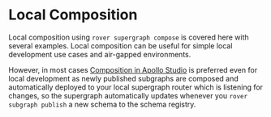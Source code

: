 # Local Composition

Local composition using `rover supergraph compose` is covered here with several examples. Local composition can be useful for simple local development use cases and air-gapped environments.

However, in most cases [Composition in Apollo Studio](https://www.apollographql.com/docs/federation/quickstart/studio-composition) is preferred even for local development as newly published subgraphs are composed and automatically deployed to your local supergraph router which is listening for changes, so the supergraph automatically updates whenever you `rover subgraph publish` a new schema to the schema registry.
